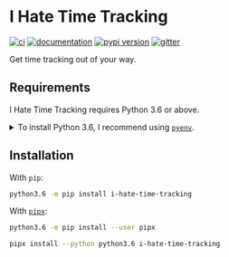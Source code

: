 # I Hate Time Tracking

[![ci](https://github.com/dekoza/i-hate-time-tracking/workflows/ci/badge.svg)](https://github.com/dekoza/i-hate-time-tracking/actions?query=workflow%3Aci)
[![documentation](https://img.shields.io/badge/docs-mkdocs%20material-blue.svg?style=flat)](https://dekoza.github.io/i-hate-time-tracking/)
[![pypi version](https://img.shields.io/pypi/v/i-hate-time-tracking.svg)](https://pypi.org/project/i-hate-time-tracking/)
[![gitter](https://badges.gitter.im/join%20chat.svg)](https://gitter.im/i-hate-time-tracking/community)

Get time tracking out of your way.

## Requirements

I Hate Time Tracking requires Python 3.6 or above.

<details>
<summary>To install Python 3.6, I recommend using <a href="https://github.com/pyenv/pyenv"><code>pyenv</code></a>.</summary>

```bash
# install pyenv
git clone https://github.com/pyenv/pyenv ~/.pyenv

# setup pyenv (you should also put these three lines in .bashrc or similar)
export PATH="${HOME}/.pyenv/bin:${PATH}"
export PYENV_ROOT="${HOME}/.pyenv"
eval "$(pyenv init -)"

# install Python 3.6
pyenv install 3.6.12

# make it available globally
pyenv global system 3.6.12
```
</details>

## Installation

With `pip`:
```bash
python3.6 -m pip install i-hate-time-tracking
```

With [`pipx`](https://github.com/pipxproject/pipx):
```bash
python3.6 -m pip install --user pipx

pipx install --python python3.6 i-hate-time-tracking
```
